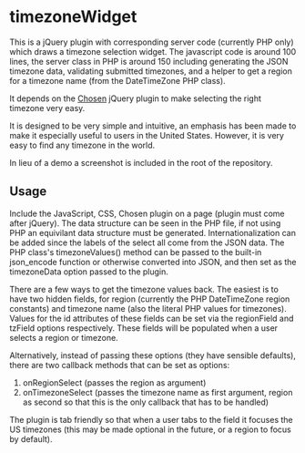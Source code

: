 # timezoneWidget
This is a jQuery plugin with corresponding server code (currently PHP only) which draws a timezone selection widget. The javascript code is around 100 lines, the server class in PHP is around 150 including generating the JSON timezone data, validating submitted timezones, and a helper to get a region for a timezone name (from the DateTimeZone PHP class). 

It depends on the [Chosen](https://harvesthq.github.io/chosen/ "Chosen jQuery autocomplete plugin") jQuery plugin to make selecting the right timezone very easy.

It is designed to be very simple and intuitive, an emphasis has been made to make it especially useful to users in the United States. However, it is very easy to find any timezone in the world.

In lieu of a demo a screenshot is included in the root of the repository.

## Usage

Include the JavaScript, CSS, Chosen plugin on a page (plugin must come after jQuery). The data structure can be seen in the PHP file, if not using PHP an equivilant data structure must be generated. Internationalization can be added since the labels of the select all come from the JSON data. The PHP class's timezoneValues() method can be passed to the built-in json_encode function or otherwise converted into JSON, and then set as the timezoneData option passed to the plugin.

There are a few ways to get the timezone values back. The easiest is to have two hidden fields, for region (currently the PHP DateTimeZone region constants) and timezone name (also the literal PHP values for timezones). Values for the id attributes of these fields can be set via the regionField and tzField options respectively. These fields will be populated when a user selects a region or timezone.

Alternatively, instead of passing these options (they have sensible defaults), there are two callback methods that can be set as options: 

1. onRegionSelect (passes the region as argument)
2. onTimezoneSelect (passes the timezone name as first argument, region as second so that this is the only callback that has to be handled)

The plugin is tab friendly so that when a user tabs to the field it focuses the US timezones (this may be made optional in the future, or a region to focus by default).